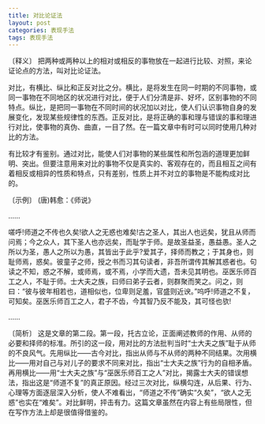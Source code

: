 ```yaml
---
title: 对比论证法
layout: post
categories: 表现手法
tags: 表现手法
---
```


〔释义〕 把两种或两种以上的相对或相反的事物放在一起进行比较、对照，来论证论点的方法，叫对比论证法。

对比，有横比、纵比和正反对比之分。横比，是将发生在同一时期的不同事物，或同一事物在不同地区的状况进行对比，便于人们分清是非、好坏，区别事物的不同特点。纵比，是把同一事物在不同时间的状况加以对比，使人们认识事物自身的发展变化，发现某些规律性的东西。正反对比，是将正确的事和理与错误的事和理进行对比，使事物的真伪、曲直，一目了然。在一篇文章中有时可以同时使用几种对比的方法。

有比较才有鉴别。通过对比，能使人们对事物的某些属性和所包涵的道理更加鲜明、突出。但要注意用来对比的事物不仅是真实的、客观存在的，而且相互之间有着相反或相异的性质和特点，只有差别，性质上并不对立的事物是不能构成对比的。

〔示例〕 (唐)韩愈：《师说》

……

嗟呼!师道之不传也久矣!欲人之无惑也难矣!古之圣人，其出人也远矣，犹且从师而问焉；今之众人，其下圣人也亦远矣，而耻学于师。是故圣益圣，愚益愚。圣人之所以为圣，愚人之所以为愚，其皆出于此乎?爱其子，择师而教之；于其身也，则耻师焉，惑矣。彼童子之师，授之书而习其句读者，非吾所谓传其解其惑者也。句读之不知，惑之不解，或师焉，或不焉，小学而大遗，吾未见其明也。巫医乐师百工之人，不耻于师。士大夫之族，曰师曰弟子云者，则群聚而笑之。问之，则曰：“彼与彼年相若也，道相似也，位卑则足羞，官盛则近谀。”呜呼!师道之不复，可知矣。巫医乐师百工之人，君子不齿，今其智乃反不能及，其可怪也欤!

……

〔简析〕 这是文章的第二段。第一段，托古立论，正面阐述教师的作用、从师的必要和择师的标准。所引的这一段，用对比的方法批判当时“士大夫之族”耻于从师的不良风气。先用纵比——古今对比，指出从师与不从师的两种不同结果。次用横比——用对自己与对儿子的要求不同来对比，指出“士大夫之族”行为的自相矛盾。再用横比——用“士大夫之族”与“巫医乐师百工之人”对比，揭露士大夫的错误想法，指出这是“师道不复”的真正原因。经过三次对比，纵横勾连，从后果、行为、心理等方面逐层深入分析，使人不难看出，“师道之不传”确实“久矣”，“欲人之无惑”也实在“难矣”。对比鲜明，抨击有力。这篇文章虽然在内容上有些局限性，但在写作方法上却是很值得借鉴的。 